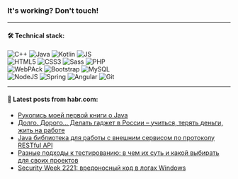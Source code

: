### It's working? Don't touch!

---

#### 🛠️ Technical stack:

![C++](https://img.shields.io/badge/C++-informational?logo=c%2B%2B&style=flat&logoColor=white&color=9C033A)
![Java](https://img.shields.io/badge/Java-informational?logo=java&style=flat&logoColor=white&color=007396)
![Kotlin](https://img.shields.io/badge/Kotlin-informational?logo=Kotlin&style=flat&logoColor=white&color=0095D5)
![JS](https://img.shields.io/badge/JS-informational?logo=javaScript&style=flat&logoColor=black&color=F7Df1E) <br>
![HTML5](https://img.shields.io/badge/HTML5-informational?logo=html5&style=flat&logoColor=white&color=E34F26)
![CSS3](https://img.shields.io/badge/CSS3-informational?logo=css3&style=flat&logoColor=white&color=157286)
![Sass](https://img.shields.io/badge/Saas-informational?logo=sass&style=flat&logoColor=white&color=hotpink)
![PHP](https://img.shields.io/badge/PHP-informational?logo=php&style=flat&logoColor=white&color=777BB4) <br>
![WebPAck](https://img.shields.io/badge/WebPack-informational?logo=webPack&style=flat&logoColor=white&color=FF6F00)
![Bootstrap](https://img.shields.io/badge/Bootstrap-informational?logo=Bootstrap&style=flat&logoColor=white&color=7952B3)
![MySQL](https://img.shields.io/badge/MySQL-informational?logo=MySQL&style=flat&logoColor=white&color=00f) <br>
![NodeJS](https://img.shields.io/badge/NodeJS-informational?logo=node.js&style=flat&logoColor=white&color=43853D)
![Spring](https://img.shields.io/badge/Spring-informational?logo=Spring&style=flat&logoColor=white&color=0A9EDC)
![Angular](https://img.shields.io/badge/Vue-informational?logo=vue.js&style=flat&logoColor=white&color=red)
![Git](https://img.shields.io/badge/Git-informational?logo=git&style=flat&logoColor=white&color=darkorange)

___

#### 💬 Latest posts from habr.com:

<!-- BLOG-POST-LIST:START -->
- [Рукопись моей первой книги о Java](https://habr.com/ru/post/667410/?utm_source=habrahabr&utm_medium=rss&utm_campaign=667410)
- [Долго. Дорого… Делать гаджет в России – учиться, терять деньги, жить на работе](https://habr.com/ru/post/667406/?utm_source=habrahabr&utm_medium=rss&utm_campaign=667406)
- [Java библиотека для работы с внешним сервисом по протоколу RESTful API](https://habr.com/ru/post/666990/?utm_source=habrahabr&utm_medium=rss&utm_campaign=666990)
- [Разные подходы к тестированию: в чем их суть и какой выбирать для своих проектов](https://habr.com/ru/post/665260/?utm_source=habrahabr&utm_medium=rss&utm_campaign=665260)
- [Security Week 2221: вредоносный код в логах Windows](https://habr.com/ru/post/667354/?utm_source=habrahabr&utm_medium=rss&utm_campaign=667354)
<!-- BLOG-POST-LIST:END -->
